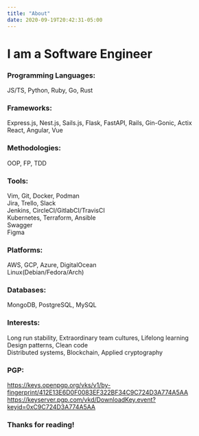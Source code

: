 ```yaml
---
title: "About"
date: 2020-09-19T20:42:31-05:00
---
```

# I am a Software Engineer

### Programming Languages:
JS/TS, Python, Ruby, Go, Rust  

### Frameworks:
Express.js, Nest.js, Sails.js, Flask, FastAPI, Rails, Gin-Gonic, Actix  
React, Angular, Vue  

### Methodologies:
OOP, FP, TDD  

### Tools:
Vim, Git, Docker, Podman  
Jira, Trello, Slack  
Jenkins, CircleCI/GitlabCI/TravisCI  
Kubernetes, Terraform, Ansible  
Swagger  
Figma  

### Platforms:
AWS, GCP, Azure, DigitalOcean  
Linux(Debian/Fedora/Arch)  

### Databases:
MongoDB, PostgreSQL, MySQL  

### Interests:
Long run stability, Extraordinary team cultures, Lifelong learning  
Design patterns, Clean code  
Distributed systems, Blockchain, Applied cryptography  

### PGP:
https://keys.openpgp.org/vks/v1/by-fingerprint/412E13E6D0F0083EF322BF34C9C724D3A774A5AA  
https://keyserver.pgp.com/vkd/DownloadKey.event?keyid=0xC9C724D3A774A5AA  

### Thanks for reading!
